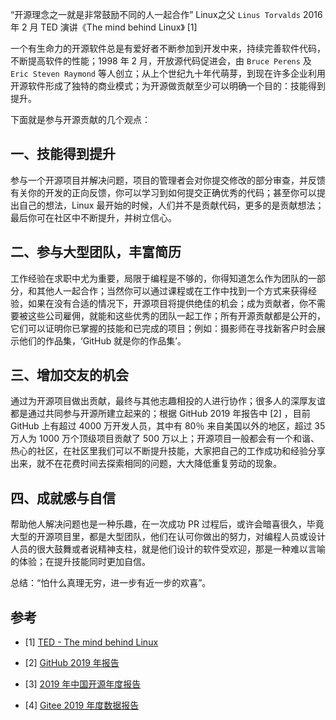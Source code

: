 “开源理念之一就是非常鼓励不同的人一起合作”  Linux之父 `Linus Torvalds` 2016 年 2 月 TED 演讲《The mind behind Linux》 [1]

一个有生命力的开源软件总是有爱好者不断参加到开发中来，持续完善软件代码，不断提高软件的性能；1998 年 2 月，开放源代码促进会，由 `Bruce Perens` 及 `Eric Steven Raymond` 等人创立；从上个世纪九十年代萌芽，到现在许多企业利用开源软件形成了独特的商业模式；为开源做贡献至少可以明确一个目的：技能得到提升。

下面就是参与开源贡献的几个观点：

## 一、技能得到提升

参与一个开源项目并解决问题，项目的管理者会对你提交修改的部分审查，并反馈有关你的开发的正向反馈，你可以学习到如何提交正确优秀的代码；甚至你可以提出自己的想法，Linux 最开始的时候，人们并不是贡献代码，更多的是贡献想法；最后你可在社区中不断提升，并树立信心。

## 二、参与大型团队，丰富简历

工作经验在求职中尤为重要，局限于编程是不够的，你得知道怎么作为团队的一部分，和其他人一起合作；当然你可以通过课程或在工作中找到一个方式来获得经验，如果在没有合适的情况下，开源项目将提供绝佳的机会；成为贡献者，你不需要被这些公司雇佣，就能和这些优秀的团队一起工作；所有开源贡献都是公开的，它们可以证明你已掌握的技能和已完成的项目；例如：摄影师在寻找新客户时会展示他们的作品集，‘GitHub 就是你的作品集’。

## 三、增加交友的机会

通过为开源项目做出贡献，最终与其他志趣相投的人进行协作；很多人的深厚友谊都是通过共同参与开源所建立起来的；根据 GitHub 2019 年报告中 [2] ，目前 GitHub 上有超过 4000 万开发人员，其中有 80％ 来自美国以外的地区，超过 35 万人为 1000 万个顶级项目贡献了 500 万以上；开源项目一般都会有一个和谐、热心的社区，在社区里我们可以不断提升技能，大家把自己的工作成功和经验分享出来，就不在花费时间去探索相同的问题，大大降低重复劳动的现象。

## 四、成就感与自信

帮助他人解决问题也是一种乐趣，在一次成功 PR 过程后，或许会暗喜很久，毕竟大型的开源项目里，都是大型团队，他们在认可你做出的努力，对编程人员或设计人员的很大鼓舞或者说精神支柱，就是他们设计的软件受欢迎，那是一种难以言喻的体验；在提升技能同时更加自信。

总结：“怕什么真理无穷，进一步有近一步的欢喜”。

## 参考

- [1] [TED - The mind behind Linux](https://www.ted.com/talks/linus_torvalds_the_mind_behind_linux)

- [2] [GitHub 2019 年报告](https://octoverse.github.com/)

- [3] [2019 年中国开源年度报告](https://www.oschina.net/feed/ad5cf552766f80930a1c1287a10e7be0)

- [4] [Gitee 2019 年度数据报告](https://oschina.gitee.io/gitee-2019-annual-report/?utm_source=osc_news)